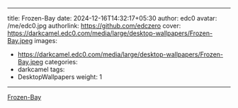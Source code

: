 
---
title: Frozen-Bay
date: 2024-12-16T14:32:17+05:30
author: edc0
avatar: /me/edc0.jpg
authorlink: https://github.com/edczero
cover: https://darkcamel.edc0.com/media/large/desktop-wallpapers/Frozen-Bay.jpeg
images:
   - https://darkcamel.edc0.com/media/large/desktop-wallpapers/Frozen-Bay.jpeg
categories:
  - darkcamel
tags:
  - DesktopWallpapers
weight: 1
---

<!--more-->

[Frozen-Bay](https://darkcamel.edc0.com/media/original/desktop-wallpapers/Frozen-Bay.jpeg)

	